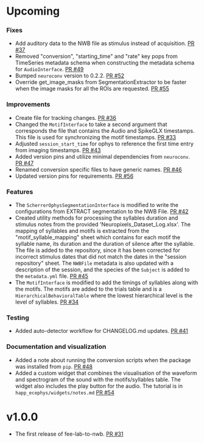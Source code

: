 # Upcoming

### Fixes
* Add auditory data to the NWB file as stimulus instead of acquisition. [PR #37](https://github.com/catalystneuro/fee-lab-to-nwb/pull/37)
* Removed "conversion", "starting_time" and "rate" key pops from TimeSeries metadata schema when
  constructing the metadata schema for `AudioInterface`. [PR #49](https://github.com/catalystneuro/fee-lab-to-nwb/pull/49)
* Bumped `neuroconv` version to 0.2.2. [PR #52](https://github.com/catalystneuro/fee-lab-to-nwb/pull/52)
* Override get_image_masks from SegmentationExtractor to be faster when the image masks
  for all the ROIs are requested. [PR #55](https://github.com/catalystneuro/fee-lab-to-nwb/pull/55)

### Improvements
* Create file for tracking changes. [PR #36](https://github.com/catalystneuro/fee-lab-to-nwb/pull/36)
* Changed the `MotifInterface` to take a second argument that corresponds the file
  that contains the Audio and SpikeGLX timestamps. This file is used for synchronizing
  the motif timestamps. [PR #33](https://github.com/catalystneuro/fee-lab-to-nwb/pull/33)
* Adjusted `session_start_time` for ophys to reference the first time entry from imaging timestamps. [PR #43](https://github.com/catalystneuro/fee-lab-to-nwb/pull/43)
* Added version pins and utilize minimal dependencies from `neuroconv`. [PR #47](https://github.com/catalystneuro/fee-lab-to-nwb/pull/47)
* Renamed conversion specific files to have generic names. [PR #46](https://github.com/catalystneuro/fee-lab-to-nwb/pull/46)
* Updated version pins for requirements. [PR #56](https://github.com/catalystneuro/fee-lab-to-nwb/pull/56)

### Features
* The `ScherrerOphysSegmentationInterface` is modified to write the configurations
  from EXTRACT segmentation to the NWB File. [PR #42](https://github.com/catalystneuro/fee-lab-to-nwb/pull/42)
* Created utility methods for processing the syllables duration and stimulus notes from
  the provided 'Neuropixels_Dataset_Log.xlsx'. The mapping of syllables and motifs is extracted
  from the "motif_syllable_mapping" sheet which contains for each motif the syllable name,
  its duration and the duration of silence after the syllable. The file is added to the repository,
  since it has been corrected for incorrect stimulus dates that did not match the dates in the "session repository"
  sheet. The `NWBFile` metadata is also updated with a description of the session, and
  the species of the `Subject` is added to the `metadata.yml` file. [PR #45](https://github.com/catalystneuro/fee-lab-to-nwb/pull/45)
* The `MotifInterface` is modified to add the timings of syllables along with the motifs.
  The motifs are added to the trials table and is a `HierarchicalBehavioralTable` where the
  lowest hierarchical level is the level of syllables. [PR #34](https://github.com/catalystneuro/fee-lab-to-nwb/pull/34)

### Testing
* Added auto-detector workflow for CHANGELOG.md updates. [PR #41](https://github.com/catalystneuro/fee-lab-to-nwb/pull/41)

### Documentation and visualization
* Added a note about running the conversion scripts when the package was installed from `pip`. [PR #48](https://github.com/catalystneuro/fee-lab-to-nwb/pull/48)
* Added a custom widget that combines the visualisation of the waveform and spectrogram of the sound with the motifs/syllables table.
  The widget also includes the play button for the audio. The tutorial is in `happ_ecephys/widgets/notes.md` [PR #54](https://github.com/catalystneuro/fee-lab-to-nwb/pull/54)

# v1.0.0

* The first release of fee-lab-to-nwb. [PR #31](https://github.com/catalystneuro/fee-lab-to-nwb/pull/31)
